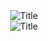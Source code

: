 <div align="center">
  <img src="https://readme-typing-svg.herokuapp.com?font=Architects+Daughter&color=%2338C2FF&size=50&center=true&vCenter=true&height=60&width=600&lines=Heyyy!+I'm+Amirhossein;Welcome+to+my+profile!" alt="Title"></img>
</div>

<div align="center">
  <img src="https://raw.githubusercontent.com/amirmalekian/Mars/main/Yellow%20%26%20Black%20Modern%20Profile%20LinkedIn%20Banner%20(1).png?token=GHSAT0AAAAAABTQVWJUP7LHKAT2EK3K5STMYTNT4IQ" alt="Title"></img>
</div>


<!--
**amirmalekian/amirmalekian** is a ✨ _special_ ✨ repository because its `README.md` (this file) appears on your GitHub profile.

Here are some ideas to get you started:

- 🔭 I’m currently working on ...
- 🌱 I’m currently learning ...
- 👯 I’m looking to collaborate on ...
- 🤔 I’m looking for help with ...
- 💬 Ask me about ...
- 📫 How to reach me: ...
- 😄 Pronouns: ...
- ⚡ Fun fact: ...
-->
